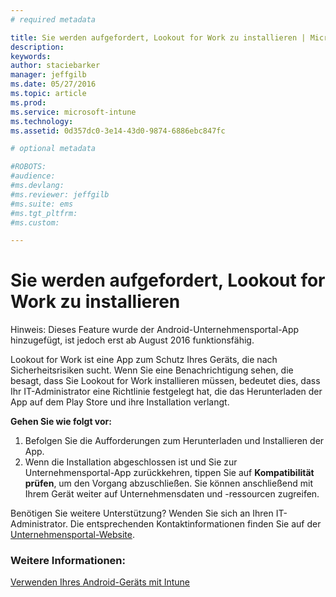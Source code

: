 ```yaml
---
# required metadata

title: Sie werden aufgefordert, Lookout for Work zu installieren | Microsoft Intune
description:
keywords:
author: staciebarker
manager: jeffgilb
ms.date: 05/27/2016
ms.topic: article
ms.prod:
ms.service: microsoft-intune
ms.technology:
ms.assetid: 0d357dc0-3e14-43d0-9874-6886ebc847fc

# optional metadata

#ROBOTS:
#audience:
#ms.devlang:
#ms.reviewer: jeffgilb
#ms.suite: ems
#ms.tgt_pltfrm:
#ms.custom:

---
```


# Sie werden aufgefordert, Lookout for Work zu installieren
Hinweis: Dieses Feature wurde der Android-Unternehmensportal-App hinzugefügt, ist jedoch erst ab August 2016 funktionsfähig. 

Lookout for Work ist eine App zum Schutz Ihres Geräts, die nach Sicherheitsrisiken sucht. Wenn Sie eine Benachrichtigung sehen, die besagt, dass Sie Lookout for Work installieren müssen, bedeutet dies, dass Ihr IT-Administrator eine Richtlinie festgelegt hat, die das Herunterladen der App auf dem Play Store und ihre Installation verlangt.

**Gehen Sie wie folgt vor:**

1.  Befolgen Sie die Aufforderungen zum Herunterladen und Installieren der App. 
2.  Wenn die Installation abgeschlossen ist und Sie zur Unternehmensportal-App zurückkehren, tippen Sie auf **Kompatibilität prüfen**, um den Vorgang abzuschließen. Sie können anschließend mit Ihrem Gerät weiter auf Unternehmensdaten und -ressourcen zugreifen.

Benötigen Sie weitere Unterstützung? Wenden Sie sich an Ihren IT-Administrator. Die entsprechenden Kontaktinformationen finden Sie auf der [Unternehmensportal-Website](http://portal.manage.microsoft.com).

### Weitere Informationen:
[Verwenden Ihres Android-Geräts mit Intune](using-your-android-device-with-intune.md)


<!--HONumber=Jun16_HO2-->


